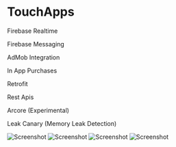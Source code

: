 # TouchApps

<p>Firebase Realtime</p>
<p>Firebase Messaging</p>
<p>AdMob Integration</p>
<p>In App Purchases</p>
<p>Retrofit</p>
<p>Rest Apis</p>
<p>Arcore (Experimental)</p>

<p>Leak Canary (Memory Leak Detection)</p>


![Screenshot](Screenshot_20221105-042438_TMap.jpg)
![Screenshot](Screenshot_20221105-234832_TMap.jpg)
![Screenshot](Screenshot_20221105-042538_TMap.jpg)
![Screenshot](Screenshot_20221105-042546_TMap.jpg)

